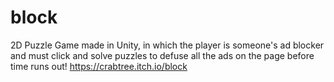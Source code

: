 # block
2D Puzzle Game made in Unity, in which the player is someone's ad blocker and must click and solve puzzles to defuse all the ads on the page before time runs out!
https://crabtree.itch.io/block
